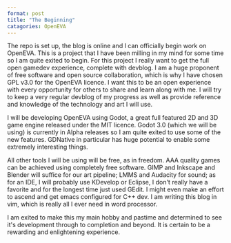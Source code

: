 ```yaml
---
format: post
title: "The Beginning"
catagories: OpenEVA
---
```

The repo is set up, the blog is online and I can officially begin work on OpenEVA. This is a project that I have been milling in my mind for some time so I am quite exited to begin. For this project I really want to get the full open gamedev experience, complete with devblog. I am a huge proponent of free software and open source collaboration, which is why I have chosen GPL v3.0 for the OpenEVA licence. I want this to be an open experience with every opportunity for others to share and learn along with me. I will try to keep a very regular devblog of my progress as well as provide reference and knowledge of the technology and art I will use.

I will be developing OpenEVA using Godot, a great full featured 2D and 3D game engine released under the MIT licence. Godot 3.0 (which we will be using) is currently in Alpha releases so I am quite exited to use some of the new features. GDNative in particular has huge potential to enable some extremely interesting things.

All other tools I will be using will be free, as in freedom. AAA quality games can be achieved using completely free software. GIMP and Inkscape and Blender will suffice for our art pipeline; LMMS and Audacity for sound; as for an IDE, I will probably use KDevelop or Eclipse, I don't really have a favorite and for the longest time just used GEdit. I might even make an effort to ascend and get emacs configured for C++ dev. I am writing this blog in vim, which is really all I ever need in word processor. 

I am exited to make this my main hobby and pastime and determined to see it's development through to completion and beyond. It is certain to be a rewarding and enlightening experience.
